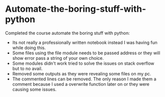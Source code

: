 # Automate-the-boring-stuff-with-python
Completed the course automate the boring stuff with python:
* Its not really a professionally written notebook instead I was having fun while doing this.
* Some files using the file module needs to be passed address or they will show error pass a string of your own choice.
* Some modules didn't work tried to solve the issues on stack overflow but to no avail.
* Removed some outputs as they were revealing some files on my pc.
* The commented lines can be removed. The only reason I made them a comment because I used a overwrite function later on or they were causing some issues. 
 
